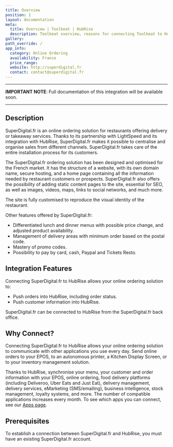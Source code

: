 ```yaml
---
title: Overview
position: 1
layout: documentation
meta:
  title: Overview | Toolkeat | HubRise
  description: Toolkeat overview, reasons for connecting Toolkeat to HubRise and summary of integrated features. Synchronise data between your EPOS and your apps.
gallery:
path_override: /
app_info:
  category: Online Ordering
  availability: France
  price_range:
  website: http://superdigital.fr
  contact: contact@superdigital.fr
---
```


---

**IMPORTANT NOTE**: Full documentation of this integration will be available soon.

---

## Description

SuperDigital.fr is an online ordering solution for restaurants offering delivery or takeaway services. Thanks to its partnership with LightSpeed and its integration with HubRise, SuperDigital.fr makes it possible to centralise and organise sales from different channels. SuperDigital.fr takes care of the entire installation process for its customers.

The SuperDigital.fr ordering solution has been designed and optimised for the French market. It has the structure of a website, with its own domain name, secure hosting, and a home page containing all the information needed by restaurant customers or prospects. SuperDigital.fr also offers the possibility of adding static content pages to the site, essential for SEO, as well as images, videos, maps, links to social networks, and much more.

The site is fully customised to reproduce the visual identity of the restaurant.

Other features offered by SuperDigital.fr:

- Differentiated lunch and dinner menus with possible price change, and adjusted product availability.
- Management of delivery areas with minimum order based on the postal code.
- Mastery of promo codes.
- Possibility to pay by card, cash, Paypal and Tickets Resto.

## Integration Features

Connecting SuperDigital.fr to HubRise allows your online ordering solution to:

- Push orders into HubRise, including order status.
- Push customer information into HubRise.

SuperDigital.fr can be connected to HubRise from the SuperDigital.fr back office.

## Why Connect?

Connecting SuperDigital.fr to HubRise allows your online ordering solution to communicate with other applications you use every day. Send online orders to your EPOS, to an autonomous printer, a Kitchen Display Screen, or to your inventory management solution.

Thanks to HubRise, synchronise your menu, your customer and order information with your EPOS, online ordering, food delivery platforms (including Deliveroo, Uber Eats and Just Eat), delivery management, delivery services, eMarketing (SMS/emailing), business intelligence, stock management, loyalty systems, and more. The number of compatible applications increases every month. To see which apps you can connect, see our [Apps page](/apps).

## Prerequisites

To establish a connection between SuperDigital.fr and HubRise, you must have an existing SuperDigital.fr account.

